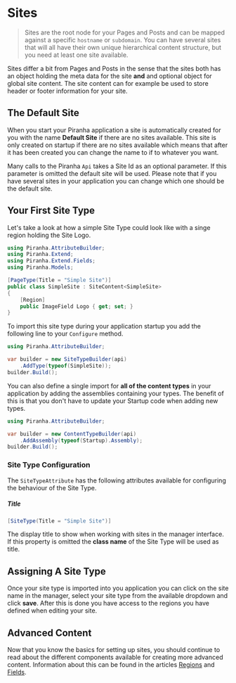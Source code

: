 # Sites

> Sites are the root node for your Pages and Posts and can be mapped against a specific `hostname` or `subdomain`. You can have several sites that will all have their own unique hierarchical content structure, but you need at least one site available.

Sites differ a bit from Pages and Posts in the sense that the sites both has an object holding the meta data for the site **and** and optional object for global site content. The site content can for example be used to store header or footer information for your site.

## The Default Site

When you start your Piranha application a site is automatically created for you with the name **Default Site** if there are no sites available. This site is only created on startup if there are no sites available which means that after it has been created you can change the name to if to whatever you want.

Many calls to the Piranha `Api` takes a Site Id as an optional parameter. If this parameter is omitted the default site will be used. Please note that if you have several sites in your application you can change which one should be the default site.

## Your First Site Type

Let's take a look at how a simple Site Type could look like with a singe region holding the Site Logo.

~~~ csharp
using Piranha.AttributeBuilder;
using Piranha.Extend;
using Piranha.Extend.Fields;
using Piranha.Models;

[PageType(Title = "Simple Site")]
public class SimpleSite : SiteContent<SimpleSite>
{
    [Region]
    public ImageField Logo { get; set; }
}
~~~

To import this site type during your application startup you add the following line to your `Configure` method.

~~~ csharp
using Piranha.AttributeBuilder;

var builder = new SiteTypeBuilder(api)
    .AddType(typeof(SimpleSite));
builder.Build();
~~~

You can also define a single import for **all of the content types** in your application by adding the assemblies containing your types. The benefit of this is that you don't have to update your Startup code when adding new types.

~~~ csharp
using Piranha.AttributeBuilder;

var builder = new ContentTypeBuilder(api)
    .AddAssembly(typeof(Startup).Assembly);
builder.Build();
~~~

### Site Type Configuration

The `SiteTypeAttribute` has the following attributes available for configuring the behaviour of the Site Type.

##### Title

~~~ csharp
[SiteType(Title = "Simple Site")]
~~~

The display title to show when working with sites in the manager interface. If this property is omitted the **class name** of the Site Type will be used as title.

## Assigning A Site Type

Once your site type is imported into you application you can click on the site name in the manager, select your site type from the available dropdown and click **save**. After this is done you have access to the regions you have defined when editing your site.

## Advanced Content

Now that you know the basics for setting up sites, you should continue to read about the different components available for creating more advanced content. Information about this can be found in the articles [Regions](regions) and [Fields](fields).
